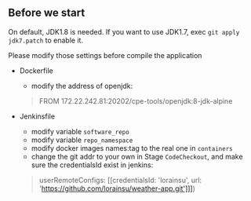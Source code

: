 ## Before we start

On default, JDK1.8 is needed. 
If you want to use JDK1.7, exec ```git apply jdk7.patch``` to enable it.


Please modify those settings before compile the application

- Dockerfile<br>
  - modify the address of openjdk:<br>
  >  FROM 172.22.242.81:20202/cpe-tools/openjdk:8-jdk-alpine

- Jenkinsfile<br>
  - modify variable ```software_repo```
  - modify variable ```repo_namespace```
  - modify docker images names:tag to the real one in ```containers```
  - change the git addr to your own in Stage ```CodeCheckout```,  and make sure the credentialsId exist in jenkins:<br>
  > userRemoteConfigs: [[credentialsId: 'lorainsu', url: 'https://github.com/lorainsu/weather-app.git']]])
